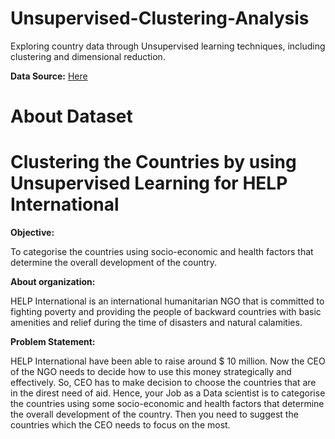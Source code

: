 # Unsupervised-Clustering-Analysis

Exploring country data through Unsupervised learning techniques, including clustering and dimensional reduction.

**Data Source:** [Here](https://www.kaggle.com/datasets/rohan0301/unsupervised-learning-on-country-data)

# About Dataset

# Clustering the Countries by using Unsupervised Learning for HELP International

**Objective:**

To categorise the countries using socio-economic and health factors that determine the overall development of the country.

**About organization:**

HELP International is an international humanitarian NGO that is committed to fighting poverty and providing the people of backward countries with basic amenities and relief during the time of disasters and natural calamities.

**Problem Statement:**

HELP International have been able to raise around \$ 10 million. Now the CEO of the NGO needs to decide how to use this money strategically and effectively. So, CEO has to make decision to choose the countries that are in the direst need of aid. Hence, your Job as a Data scientist is to categorise the countries using some socio-economic and health factors that determine the overall development of the country. Then you need to suggest the countries which the CEO needs to focus on the most.
